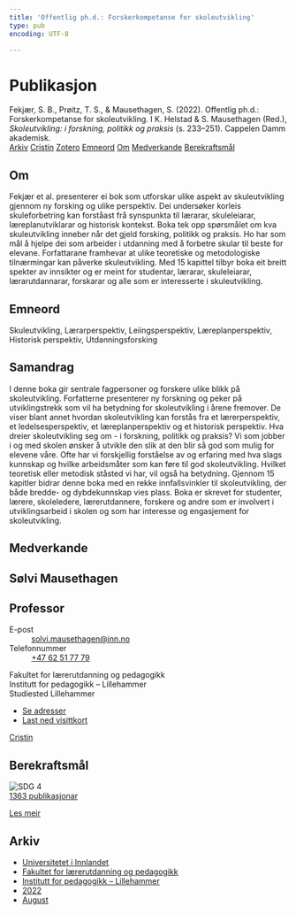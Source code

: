 ```yaml
---
title: 'Offentlig ph.d.: Forskerkompetanse for skoleutvikling'
type: pub
encoding: UTF-8

---
```

<h1>Publikasjon</h1>
<article id="csl-bib-container-Q4YRWVJE" class="csl-bib-container">
  <div class="csl-bib-body"> <div class="csl-entry">Fekjær, S. B., Prøitz, T. S., &#38; Mausethagen, S. (2022). Offentlig ph.d.: Forskerkompetanse for skoleutvikling. I K. Helstad &#38; S. Mausethagen (Red.), <i>Skoleutvikling: i forskning, politikk og praksis</i> (s. 233–251). Cappelen Damm akademisk.</div> </div>
  <div class="csl-bib-buttons">
    <a href="#taxonomy-article-Q4YRWVJE" alt="archive" class="csl-bib-button">Arkiv</a>
    <a href="https://app.cristin.no/results/show.jsf?id=2041339" alt="Cristin" class="csl-bib-button">Cristin</a>
    <a href="http://zotero.org/groups/5881554/items/Q4YRWVJE" alt="Zotero" class="csl-bib-button">Zotero</a>
    <a href="#keywords-article-Q4YRWVJE" alt="keywords" class="csl-bib-button">Emneord</a>
    <a href="#about-article-Q4YRWVJE" alt="about_pub" class="csl-bib-button">Om</a>
    <a href="#contributors-article-Q4YRWVJE" alt="contributors" class="csl-bib-button">Medverkande</a>
    <a href="#sdg-article-Q4YRWVJE" alt="sdg" class="csl-bib-button">Berekraftsmål</a>
  </div>
  <div id="csl-bib-meta-container-Q4YRWVJE"></div>
</article>
<div id="csl-bib-meta-Q4YRWVJE" class="csl-bib-meta">
  <article id="about-article-Q4YRWVJE" class="about_pub-article">
    <h1>Om</h1>
    Fekjær et al. presenterer ei bok som utforskar ulike aspekt av skuleutvikling gjennom ny forsking og ulike perspektiv. Dei undersøker korleis skuleforbetring kan forståast frå synspunkta til lærarar, skuleleiarar, læreplanutviklarar og historisk kontekst. Boka tek opp spørsmålet om kva skuleutvikling inneber når det gjeld forsking, politikk og praksis. Ho har som mål å hjelpe dei som arbeider i utdanning med å forbetre skular til beste for elevane. Forfattarane framhevar at ulike teoretiske og metodologiske tilnærmingar kan påverke skuleutvikling. Med 15 kapittel tilbyr boka eit breitt spekter av innsikter og er meint for studentar, lærarar, skuleleiarar, lærarutdannarar, forskarar og alle som er interesserte i skuleutvikling.
  </article>
  <article id="keywords-article-Q4YRWVJE" class="keywords-article">
    <h1>Emneord</h1>
    Skuleutvikling, Lærarperspektiv, Leiingsperspektiv, Læreplanperspektiv, Historisk perspektiv, Utdanningsforsking
  </article>
  <article id="abstract-article-Q4YRWVJE" class="abstract-article">
    <h1>Samandrag</h1>
    I denne boka gir sentrale fagpersoner og forskere ulike blikk på skoleutvikling. Forfatterne presenterer ny forskning og peker på utviklingstrekk som vil ha betydning for skoleutvikling i årene fremover. De viser blant annet hvordan skoleutvikling kan forstås fra et lærerperspektiv, et ledelsesperspektiv, et læreplanperspektiv og et historisk perspektiv. Hva dreier skoleutvikling seg om - i forskning, politikk og praksis? Vi som jobber i og med skolen ønsker å utvikle den slik at den blir så god som mulig for elevene våre. Ofte har vi forskjellig forståelse av og erfaring med hva slags kunnskap og hvilke arbeidsmåter som kan føre til god skoleutvikling. Hvilket teoretisk eller metodisk ståsted vi har, vil også ha betydning. Gjennom 15 kapitler bidrar denne boka med en rekke innfallsvinkler til skoleutvikling, der både bredde- og dybdekunnskap vies plass. Boka er skrevet for studenter, lærere, skoleledere, lærerutdannere, forskere og andre som er involvert i utviklingsarbeid i skolen og som har interesse og engasjement for skoleutvikling.
  </article>
  <article id="contributors-article-Q4YRWVJE" class="contributors-article">
    <h1>Medverkande</h1>
    <div class="personas"> <div class="vrtx-hinn-person-card"> <div class="photo"> <i class="lar la-user-circle missing-person"></i> </div> <div class="info"> <hgroup><h1>Sølvi Mausethagen</h1> <h2>Professor</h2> </hgroup><dl> <dt>E-post</dt> <dd> <a href="mailto:solvi.mausethagen@inn.no">solvi.mausethagen@inn.no</a> </dd> <dt>Telefonnummer</dt> <dd><a href="tel:+4762517779"> +47 62 51 77 79 </a></dd> </dl> <p> Fakultet for lærerutdanning og pedagogikk<br> Institutt for pedagogikk – Lillehammer<br> Studiested Lillehammer </p> <ul class="vrtx-hinn-links"> <li><a href="https://www.inn.no/finn-en-ansatt/solvi-mausethagen.html#vrtx-hinn-addresses">Se adresser</a></li> <li><a href="https://www.inn.no/finn-en-ansatt/solvi-mausethagen.html?vrtx=vcf">Last ned visittkort</a></li> </ul> </div> </div> <a href="https://app.cristin.no/persons/show.jsf?id=60275" alt="Cristin URL" class="personas-cristin">Cristin</a> </div>
  </article>
  <article id="sdg-article-Q4YRWVJE" class="sdg-article">
    <h1>Berekraftsmål</h1>
    <div class="sdg-container"><div id="sdg4" class="sdg">
        <img src="{{< params subfolder >}}images/sdg/sdg04_nn.png" class="image" alt="SDG 4">
        <div class="sdg-overlay">
          <a href="{{< params subfolder >}}nn/archive/?sdg=4#archive" class="sdg-publication-count"><span>1363</span> publikasjonar</a>
          <p><a href="https://fn.no/om-fn/fns-baerekraftsmaal/god-utdanning?lang=nno-NO" class="sdg-read-more">Les meir</a></p>
        </div>
      </div></div>
  </article>
  <article id="taxonomy-article-Q4YRWVJE" class="taxonomy-article">
    <h1>Arkiv</h1>
    <ul>
      <li><a href="{{< params subfolder >}}nn/archive/?key=3DCRN523">Universitetet i Innlandet</a></li>
      <li><a href="{{< params subfolder >}}nn/archive/?key=WYNZA47F">Fakultet for lærerutdanning og pedagogikk</a></li>
      <li><a href="{{< params subfolder >}}nn/archive/?key=L8MA547R">Institutt for pedagogikk – Lillehammer</a></li>
      <li><a href="{{< params subfolder >}}nn/archive/?key=VSB9PVAM">2022</a></li>
      <li><a href="{{< params subfolder >}}nn/archive/?key=QSRKMMIN">August</a></li>
    </ul>
  </article>
</div>
